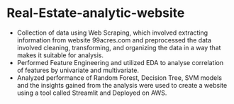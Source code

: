 # Real-Estate-analytic-website

- Collection of data using Web Scraping, which involved extracting information from website 99acres.com and preprocessed
the data involved cleaning, transforming, and organizing the data in a way that makes it suitable for analysis.
- Performed Feature Engineering and utilized EDA to analyse correlation of features by univariate and multivariate.
- Analyzed performance of Random Forest, Decision Tree, SVM models and the insights gained from the analysis
were used to create a website using a tool called Streamlit and Deployed on AWS.
